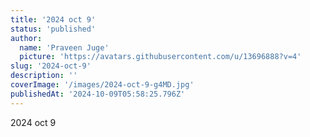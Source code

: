 ```yaml
---
title: '2024 oct 9'
status: 'published'
author:
  name: 'Praveen Juge'
  picture: 'https://avatars.githubusercontent.com/u/13696888?v=4'
slug: '2024-oct-9'
description: ''
coverImage: '/images/2024-oct-9-g4MD.jpg'
publishedAt: '2024-10-09T05:58:25.796Z'
---
```


2024 oct 9